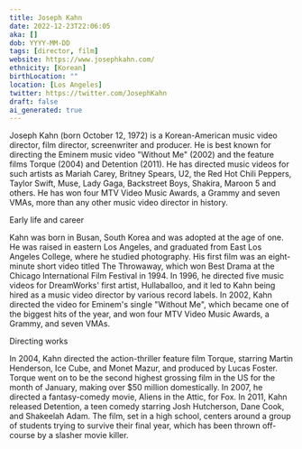 ```yaml
---
title: Joseph Kahn
date: 2022-12-23T22:06:05
aka: []
dob: YYYY-MM-DD
tags: [director, film]
website: https://www.josephkahn.com/
ethnicity: [Korean]
birthLocation: ""
location: [Los Angeles]
twitter: https://twitter.com/JosephKahn
draft: false
ai_generated: true
---
```


Joseph Kahn (born October 12, 1972) is a Korean-American music video director,
film director, screenwriter and producer. He is best known for directing the
Eminem music video "Without Me" (2002) and the feature films Torque (2004) and
Detention (2011). He has directed music videos for such artists as Mariah Carey,
Britney Spears, U2, the Red Hot Chili Peppers, Taylor Swift, Muse, Lady Gaga,
Backstreet Boys, Shakira, Maroon 5 and others. He has won four MTV Video Music
Awards, a Grammy and seven VMAs, more than any other music video director in
history.

Early life and career

Kahn was born in Busan, South Korea and was adopted at the age of one. He was
raised in eastern Los Angeles, and graduated from East Los Angeles College,
where he studied photography. His first film was an eight-minute short video
titled The Throwaway, which won Best Drama at the Chicago International Film
Festival in 1994. In 1996, he directed five music videos for DreamWorks' first
artist, Hullaballoo, and it led to Kahn being hired as a music video director by
various record labels. In 2002, Kahn directed the video for Eminem's single
"Without Me", which became one of the biggest hits of the year, and won four MTV
Video Music Awards, a Grammy, and seven VMAs.

Directing works

In 2004, Kahn directed the action-thriller feature film Torque, starring Martin
Henderson, Ice Cube, and Monet Mazur, and produced by Lucas Foster. Torque went
on to be the second highest grossing film in the US for the month of January,
making over $50 million domestically. In 2007, he directed a fantasy-comedy
movie, Aliens in the Attic, for Fox. In 2011, Kahn released Detention, a teen
comedy starring Josh Hutcherson, Dane Cook, and Shakeelah Adam. The film, set in
a high school, centers around a group of students trying to survive their final
year, which has been thrown off-course by a slasher movie killer.
